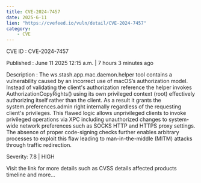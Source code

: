 ```yaml
---
title: CVE-2024-7457
date: 2025-6-11
lien: "https://cvefeed.io/vuln/detail/CVE-2024-7457"
category:
    - CVE
---
```


CVE ID : CVE-2024-7457

Published :  June 11
2025
12:15 a.m. | 7 hours
3 minutes ago

Description : The ws.stash.app.mac.daemon.helper tool contains a vulnerability caused by an incorrect use of macOS’s authorization model. Instead of validating the client's authorization reference
the helper invokes AuthorizationCopyRights() using its own privileged context (root)
effectively authorizing itself rather than the client. As a result
it grants the system.preferences.admin right internally
regardless of the requesting client's privileges. This flawed logic allows unprivileged clients to invoke privileged operations via XPC
including unauthorized changes to system-wide network preferences such as SOCKS
HTTP
and HTTPS proxy settings. The absence of proper code-signing checks further enables arbitrary processes to exploit this flaw
leading to man-in-the-middle (MITM) attacks through traffic redirection.

Severity: 7.8 | HIGH

Visit the link for more details
such as CVSS details
affected products
timeline
and more...
